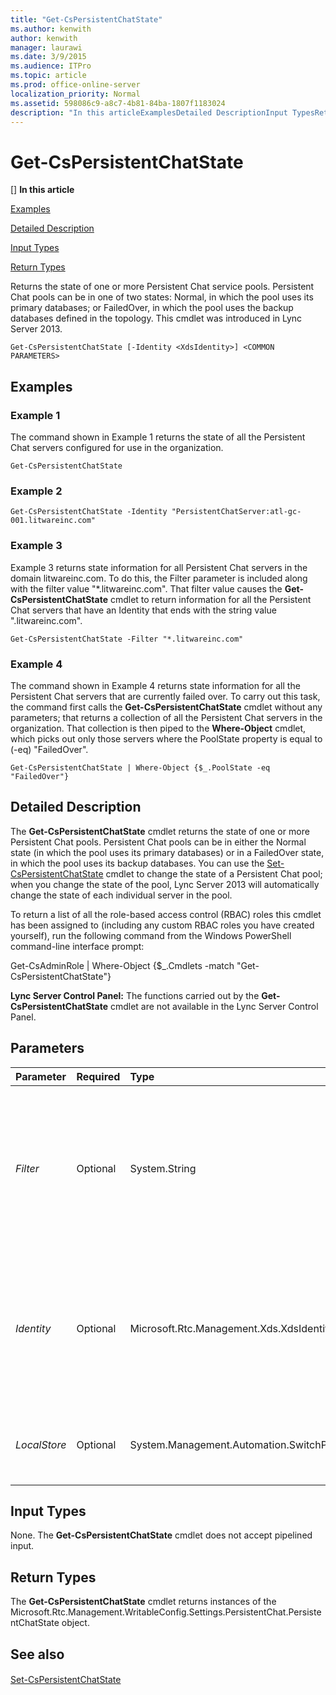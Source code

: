 ```yaml
---
title: "Get-CsPersistentChatState"
ms.author: kenwith
author: kenwith
manager: laurawi
ms.date: 3/9/2015
ms.audience: ITPro
ms.topic: article
ms.prod: office-online-server
localization_priority: Normal
ms.assetid: 598086c9-a8c7-4b81-84ba-1807f1183024
description: "In this articleExamplesDetailed DescriptionInput TypesReturn Types"
---
```


# Get-CsPersistentChatState
[]
 **In this article**
  
[Examples](#Examples)
  
[Detailed Description](#DetailedDescription)
  
[Input Types](#InputTypes)
  
[Return Types](#ReturnTypes)
  
Returns the state of one or more Persistent Chat service pools. Persistent Chat pools can be in one of two states: Normal, in which the pool uses its primary databases; or FailedOver, in which the pool uses the backup databases defined in the topology. This cmdlet was introduced in Lync Server 2013.
  
```
Get-CsPersistentChatState [-Identity <XdsIdentity>] <COMMON PARAMETERS>
```

## Examples
<a name="Examples"> </a>

### Example 1

The command shown in Example 1 returns the state of all the Persistent Chat servers configured for use in the organization.
  
```
Get-CsPersistentChatState
```

### Example 2

```
Get-CsPersistentChatState -Identity "PersistentChatServer:atl-gc-001.litwareinc.com"
```

### Example 3

Example 3 returns state information for all Persistent Chat servers in the domain litwareinc.com. To do this, the Filter parameter is included along with the filter value "*.litwareinc.com". That filter value causes the **Get-CsPersistentChatState** cmdlet to return information for all the Persistent Chat servers that have an Identity that ends with the string value ".litwareinc.com". 
  
```
Get-CsPersistentChatState -Filter "*.litwareinc.com"
```

### Example 4

The command shown in Example 4 returns state information for all the Persistent Chat servers that are currently failed over. To carry out this task, the command first calls the **Get-CsPersistentChatState** cmdlet without any parameters; that returns a collection of all the Persistent Chat servers in the organization. That collection is then piped to the **Where-Object** cmdlet, which picks out only those servers where the PoolState property is equal to (-eq) "FailedOver". 
  
```
Get-CsPersistentChatState | Where-Object {$_.PoolState -eq "FailedOver"}
```

## Detailed Description
<a name="DetailedDescription"> </a>

The **Get-CsPersistentChatState** cmdlet returns the state of one or more Persistent Chat pools. Persistent Chat pools can be in either the Normal state (in which the pool uses its primary databases) or in a FailedOver state, in which the pool uses its backup databases. You can use the [Set-CsPersistentChatState](set-cspersistentchatstate.md) cmdlet to change the state of a Persistent Chat pool; when you change the state of the pool, Lync Server 2013 will automatically change the state of each individual server in the pool. 
  
To return a list of all the role-based access control (RBAC) roles this cmdlet has been assigned to (including any custom RBAC roles you have created yourself), run the following command from the Windows PowerShell command-line interface prompt:
  
Get-CsAdminRole | Where-Object {$_.Cmdlets -match "Get-CsPersistentChatState"}
  
 **Lync Server Control Panel:** The functions carried out by the **Get-CsPersistentChatState** cmdlet are not available in the Lync Server Control Panel. 
  
## Parameters
<a name="DetailedDescription"> </a>

|**Parameter**|**Required**|**Type**|**Description**|
|:-----|:-----|:-----|:-----|
| _Filter_ <br/> |Optional  <br/> |System.String  <br/> |Enables you to use wildcards when retrieving one or more Persistent Chat states. For example, to return all the Persistent Chat states for the domain litwareinc.com, use this syntax:  <br/> -Filter "\*.litwareinc.com"  <br/> You cannot use both the Filter parameter and the Identity parameter in the same command.  <br/> |
| _Identity_ <br/> |Optional  <br/> |Microsoft.Rtc.Management.Xds.XdsIdentity  <br/> |Unique identifier for the Persistent Chat pool. For example:  <br/> -Identity "PersistentChatServer:atl-gc-001.litwareinc.com"  <br/> If this parameter is omitted then the **Get-CsPersistentChatState** cmdlet returns information for all your Persistent Chat states.  <br/> |
| _LocalStore_ <br/> |Optional  <br/> |System.Management.Automation.SwitchParameter  <br/> |Retrieves the Persistent Chat state data from the local replica of the Central Management store rather than from the Central Management store itself.  <br/> |
   
## Input Types
<a name="InputTypes"> </a>

None. The **Get-CsPersistentChatState** cmdlet does not accept pipelined input. 
  
## Return Types
<a name="ReturnTypes"> </a>

The **Get-CsPersistentChatState** cmdlet returns instances of the Microsoft.Rtc.Management.WritableConfig.Settings.PersistentChat.PersistentChatState object. 
  
## See also
<a name="ReturnTypes"> </a>

#### 

[Set-CsPersistentChatState](set-cspersistentchatstate.md)

